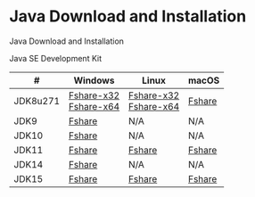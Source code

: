 # Java Download and Installation
Java Download and Installation

Java SE Development Kit

| # | Windows | Linux | macOS |
| --- | --- | --- | --- |
| JDK8u271 | [Fshare-x32](https://www.fshare.vn/file/SFGR6CUXXM25)<br /> [Fshare-x64](https://www.fshare.vn/file/QNPELJL5NJFC) | [Fshare-x32](http://www.fshare.vn/file/PW3FNPB6MDNV)<br /> [Fshare-x64](http://www.fshare.vn/file/OGY8WNA5K5PT) | [Fshare](http://www.fshare.vn/file/4KCO357BN4C3) |
| JDK9 | [Fshare](https://www.fshare.vn/file/GGOQFLEYESIX) | N/A | N/A |
| JDK10 | [Fshare](https://www.fshare.vn/file/3P31JDZMSWVD) | N/A | N/A |
| JDK11 | [Fshare](https://www.fshare.vn/file/RIZ5EB4EC8WL) | [Fshare](http://www.fshare.vn/file/DCA7TAM25AOB) | [Fshare](http://www.fshare.vn/file/8VHJZ1W6VNA9) |
| JDK14 | [Fshare](https://www.fshare.vn/file/U6XYSQ4ZGW11) | N/A | N/A |
| JDK15 | [Fshare](https://www.fshare.vn/file/XADQC7PNU4NN) | [Fshare](http://www.fshare.vn/file/WZZO6KZ1TTE6) | [Fshare](http://www.fshare.vn/file/TJZ49ODI9EXA) |
